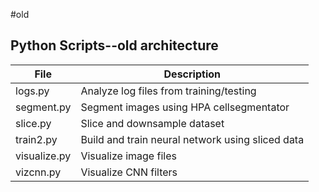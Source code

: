 #old

## Python Scripts--old architecture

|File|Description|
|---------------------|-------------------------------------------------------------------------------------------------|
|logs.py|Analyze log files from training/testing|
|segment.py|Segment images using HPA cellsegmentator|
|slice.py|Slice and downsample dataset|
|train2.py|Build and train neural network using sliced data|
|visualize.py|Visualize image files|
|vizcnn.py|Visualize CNN filters|
